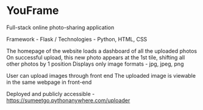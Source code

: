 # YouFrame
Full-stack online photo-sharing application

Framework - Flask / Technologies - Python, HTML, CSS

The homepage of the website loads a dashboard of all the uploaded photos
On successful upload, this new photo appears at the 1st tile, shifting all other photos by 1 position
Displays only image formats - jpg, jpeg, png

User can upload images through front end
The uploaded image is viewable in the same webpage in front-end

Deployed and publicly accessible - https://sumeetgo.pythonanywhere.com/uploader
